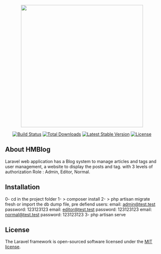 <p align="center"><img src="https://res.cloudinary.com/dtfbvvkyp/image/upload/v1566331377/laravel-logolockup-cmyk-red.svg" width="400"></p>

<p align="center">
<a href="https://travis-ci.org/laravel/framework"><img src="https://travis-ci.org/laravel/framework.svg" alt="Build Status"></a>
<a href="https://packagist.org/packages/laravel/framework"><img src="https://poser.pugx.org/laravel/framework/d/total.svg" alt="Total Downloads"></a>
<a href="https://packagist.org/packages/laravel/framework"><img src="https://poser.pugx.org/laravel/framework/v/stable.svg" alt="Latest Stable Version"></a>
<a href="https://packagist.org/packages/laravel/framework"><img src="https://poser.pugx.org/laravel/framework/license.svg" alt="License"></a>
</p>

## About HMBlog

Laravel web application has a Blog system to manage articles and tags and user management, a website to display the posts and tag.
with 3 levels of authorization Role : Admin, Editor, Normal.

## Installation
0- cd in the project folder
1- > composer install
2- > php artisan migrate fresh 
    or import the db dump file, pre defiend users: 
    email: admin@test.test password: 123123123 
    email: editor@test.test password: 123123123 
    email: normal@test.test password: 123123123 
3- php artisan serve

## License

The Laravel framework is open-sourced software licensed under the [MIT license](https://opensource.org/licenses/MIT).
